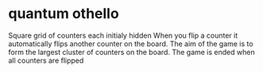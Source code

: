 # quantum othello
 
Square grid of counters each initialy hidden 
When you flip a counter it automatically flips another counter on the board.
The aim of the game is to form the largest cluster of counters on the board.
The game is ended when all counters are flipped
